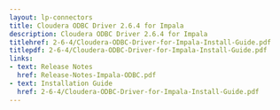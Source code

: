 ```yaml
---
layout: lp-connectors
title: Cloudera ODBC Driver 2.6.4 for Impala
description: Cloudera ODBC Driver 2.6.4 for Impala
titlehref: 2-6-4/Cloudera-ODBC-Driver-for-Impala-Install-Guide.pdf
titlepdf: 2-6-4/Cloudera-ODBC-Driver-for-Impala-Install-Guide.pdf
links:
- text: Release Notes
  href: Release-Notes-Impala-ODBC.pdf
- text: Installation Guide
  href: 2-6-4/Cloudera-ODBC-Driver-for-Impala-Install-Guide.pdf
---
```

